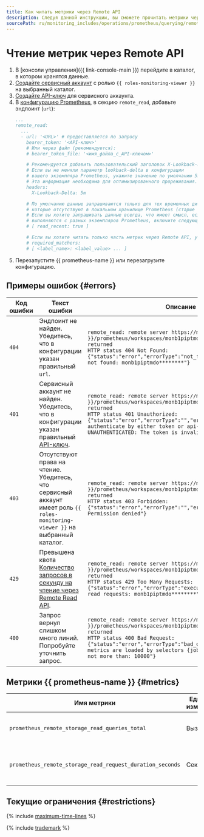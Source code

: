 ```yaml
---
title: Как читать метрики через Remote API
description: Следуя данной инструкции, вы сможете прочитать метрики через Remote API.
sourcePath: ru/monitoring_includes/operations/prometheus/querying/remote-read.md
---
```


# Чтение метрик через Remote API

1. В [консоли управления]({{ link-console-main }}) перейдите в каталог, в котором хранятся данные.
1. [Создайте сервисный аккаунт](../../../../iam/operations/sa/create.md) с ролью `{{ roles-monitoring-viewer }}` на выбранный каталог.
1. [Создайте API-ключ](../../../../iam/operations/authentication/manage-api-keys.md#create-api-key) для сервисного аккаунта.
1. В [конфигурацию Prometheus](https://prometheus.io/docs/prometheus/latest/configuration/configuration/#remote_read), в секцию `remote_read`, добавьте эндпоинт (`url`):
   ```yaml
   ...
   remote_read:
     ...
     - url: '<URL>' # предоставляется по запросу
       bearer_token: '<API-ключ>'
       # Или через файл (рекомендуется):
       # bearer_token_file: '<имя_файла_с_API-ключом>'

       # Рекомендуется добавить пользовательский заголовок X-Lookback-Delta.
       # Если вы не меняли параметр lookback-delta в конфигурации
       # вашего экземпляра Prometheus, укажите значение по умолчанию 5m.
       # Эта информация необходима для оптимизированного прореживания.
       headers:
         X-Lookback-Delta: 5m

       # По умолчанию данные запрашиваются только для тех временных диапазонов,
       # которые отсутствуют в локальном хранилище Prometheus (старше чем Storage retention).
       # Если вы хотите запрашивать данные всегда, что имеет смысл, если чтение и запись
       # выполняются с разных экземпляров Prometheus, включите следующую опцию:
       # [ read_recent: true ]

       # Если вы хотите читать только часть метрик через Remote API, укажите их метки:
       # required_matchers:
       # [ <label_name>: <label_value> ... ]
   ```
1. Перезапустите {{ prometheus-name }} или перезагрузите конфигурацию. 

## Примеры ошибок {#errors}

| Код ошибки | Текст ошибки | Описание |
|----|----|----|
| `404` | Эндпоинт не найден. Убедитесь, что в конфигурации указан правильный `url`. | `remote_read: remote server https://monitoring.{{ api-host }}/prometheus/workspaces/monb1piptmdo********/api/v1/read returned`<br/>`HTTP status 404 Not Found: {"status":"error","errorType":"not_found","error":"workspace not found: monb1piptmdo********"}` |
| `401` | Сервисный аккаунт не найден. Убедитесь, что в конфигурации указан правильный [API-ключ](../../../../iam/concepts/authorization/api-key.md). | `remote_read: remote server https://monitoring.{{ api-host }}/prometheus/workspaces/monb1piptmdo********/api/v1/read returned`<br/>`HTTP status 401 Unauthorized: {"status":"error","errorType":"","error":"cannot authenticate by either token or api-key, cause: UNAUTHENTICATED: The token is invalid"}` |
| `403` | Отсутствуют права на чтение. Убедитесь, что сервисный аккаунт имеет роль `{{ roles-monitoring-viewer }}` на выбранный каталог. | `remote_read: remote server https://monitoring.{{ api-host }}/prometheus/workspaces/monb1piptmdo********/api/v1/read returned`<br/>`HTTP status 403 Forbidden: {"status":"error","errorType":"","error":"PERMISSION_DENIED: Permission denied"}` |
| `429` | Превышена квота [Количество запросов в секунду на чтение через Remote Read API](../index.md#limits). | `remote_read: remote server https://monitoring.{{ api-host }}/prometheus/workspaces/monb1piptmdo********/api/v1/read returned`<br/>`HTTP status 429 Too Many Requests: {"status":"error","errorType":"execution","error":"too many read requests: monb1piptmdo********"}` |
| `400` | Запрос вернул слишком много линий. Попробуйте уточнить запрос. | `remote_read: remote server https://monitoring.{{ api-host }}/prometheus/workspaces/monb1piptmdo********/api/v1/read returned`<br/>`HTTP status 400 Bad Request: {"status":"error","errorType":"bad_data","error":"Too many metrics are loaded by selectors {job=='grafana'}, expected not more than: 10000"}` |

## Метрики {{ prometheus-name }} {#metrics}

| Имя метрики | Единицы измерения | Пояснения |
|----|----|----|
`prometheus_remote_storage_read_queries_total` | Вызовы | Общее количество запросов на чтение.
`prometheus_remote_storage_read_request_duration_seconds` | Секунды | Гистограмма времени выполнения запросов на чтение.

## Текущие ограничения {#restrictions}

{% include [maximum-time-lines](../../../../_includes/monitoring/maximum-time-lines.md) %}

{% include [trademark](../../../../_includes/monitoring/trademark.md) %}
